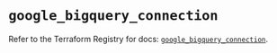 # `google_bigquery_connection`

Refer to the Terraform Registry for docs: [`google_bigquery_connection`](https://registry.terraform.io/providers/hashicorp/google/6.35.0/docs/resources/bigquery_connection).
